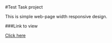 #Test Task project

This is simple web-page width responsive design.

###Link to view

[Click here](https://masterluiji19.github.io/Test-Task/)